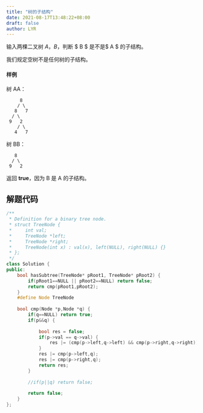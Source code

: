 ```yaml
---
title: "树的子结构"
date: 2021-08-17T13:48:22+08:00
draft: false
author: LYR
---
```


输入两棵二叉树 $A，B$，判断 $ B $ 是不是$ A $ 的子结构。

我们规定空树不是任何树的子结构。

#### 样例

树 AA：

```
     8
    / \
   8   7
  / \
 9   2
    / \
   4   7
```

树 BB：

```
   8
  / \
 9   2
```

返回 **true**，因为 B 是 A 的子结构。







## 解题代码



```cpp
/**
 * Definition for a binary tree node.
 * struct TreeNode {
 *     int val;
 *     TreeNode *left;
 *     TreeNode *right;
 *     TreeNode(int x) : val(x), left(NULL), right(NULL) {}
 * };
 */
class Solution {
public:
    bool hasSubtree(TreeNode* pRoot1, TreeNode* pRoot2) {
        if(pRoot1==NULL || pRoot2==NULL) return false;
        return cmp(pRoot1,pRoot2);
    }
    #define Node TreeNode
    
    bool cmp(Node *p,Node *q) {
        if(q==NULL) return true;
        if(p&&q) {
            
            bool res = false;
            if(p->val == q->val) {
                res |= (cmp(p->left,q->left) && cmp(p->right,q->right));
            }
            res |= cmp(p->left,q);
            res |= cmp(p->right,q);
            return res;
        }
        
        //if(p||q) return false;
        
        return false;
    }
};
```











